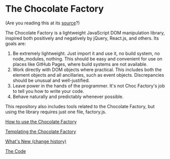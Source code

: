 The Chocolate Factory
=====================

(Are you reading this at its [source](https://rosuav.github.io/choc)?)

The Chocolate Factory is a lightweight JavaScript DOM manipulation library,
inspired both positively and negatively by jQuery, React.js, and others.
Its goals are:

1. Be extremely lightweight. Just import it and use it, no build system, no
   node_modules, nothing. This should be easy and convenient for use on
   places like GitHub Pages, where build systems are not available.
2. Work directly with DOM objects where practical. This includes both the
   element objects and all ancillaries, such as event objects. Discrepancies
   should be unusual and well-justified.
3. Leave power in the hands of the programmer. It's not Choc Factory's job to
   tell you how to write your code.
4. Behave naturally and predictably whenever possible.

This repository also includes tools related to the Chocolate Factory, but
using the library requires just one file, factory.js.

[How to use the Chocolate Factory](docs)

[Templating the Chocolate Factory](lindt)

[What's New (change history)](whatsnew)

[The Code](factory.js)
